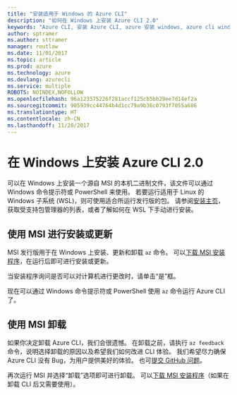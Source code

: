 ```yaml
---
title: "安装适用于 Windows 的 Azure CLI"
description: "如何在 Windows 上安装 Azure CLI 2.0"
keywords: "Azure CLI, 安装 Azure CLI, azure 安装 windows, azure cli windows, azure windows"
author: sptramer
ms.author: sttramer
manager: routlaw
ms.date: 11/01/2017
ms.topic: article
ms.prod: azure
ms.technology: azure
ms.devlang: azurecli
ms.service: multiple
ROBOTS: NOINDEX,NOFOLLOW
ms.openlocfilehash: 96a123575226f281accf125cb5bb29ee7d14ef2a
ms.sourcegitcommit: 905939cc44764b4d1cc79a9b36c0793f7055a686
ms.translationtype: HT
ms.contentlocale: zh-CN
ms.lasthandoff: 11/20/2017
---
```

# <a name="install-azure-cli-20-on-windows"></a>在 Windows 上安装 Azure CLI 2.0

可以在 Windows 上安装一个源自 MSI 的本机二进制文件，该文件可以通过 Windows 命令提示符或 PowerShell 来使用。 若要运行适用于 Linux 的 Windows 子系统 (WSL)，则可使用适合所运行发行版的包。 请参阅[安装主页](install-azure-cli.md)，获取受支持包管理器的列表，或者了解如何在 WSL 下手动进行安装。

## <a name="install-or-update-with-msi"></a>使用 MSI 进行安装或更新

MSI 发行版用于在 Windows 上安装、更新和卸载 `az` 命令。 可以[下载 MSI 安装程序](https://aka.ms/InstallAzureCliWindows)，在运行后即可进行安装或更新。

当安装程序询问是否可以对计算机进行更改时，请单击“是”框。

现在可以通过 Windows 命令提示符或 PowerShell 使用 `az` 命令运行 Azure CLI 了。

## <a name="uninstall-with-msi"></a>使用 MSI 卸载

如果你决定卸载 Azure CLI，我们会很遗憾。 在卸载之前，请执行 `az feedback` 命令，说明选择卸载的原因以及希望我们如何改进 CLI 体验。 我们希望尽力确保 Azure CLI 没有 Bug，为用户提供美好的体验。 也可[提交 GitHub 问题](https://github.com/Azure/azure-cli/issues)。

再次运行 MSI 并选择“卸载”选项即可进行卸载。 可以[下载 MSI 安装程序](https://aka.ms/InstallAzureCliWindows)（如果在卸载 CLI 后又需要使用）。
